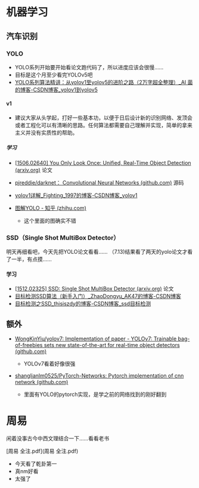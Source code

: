 # 机器学习

## 汽车识别

### YOLO

- YOLO系列开始要开始看论文跑代码了，所以进度应该会很慢……
- 目标是这个月至少看完YOLOv5吧
- [YOLO系列算法精讲：从yolov1至yolov5的进阶之路（2万字超全整理）_AI 菌的博客-CSDN博客_yolov1到yolov5](https://blog.csdn.net/wjinjie/article/details/107509243?ops_request_misc=%7B%22request%5Fid%22%3A%22165745451916781667848130%22%2C%22scm%22%3A%2220140713.130102334..%22%7D&request_id=165745451916781667848130&biz_id=0&utm_medium=distribute.pc_search_result.none-task-blog-2~all~top_positive~default-1-107509243-null-null.142^v32^down_rank,185^v2^control&utm_term=YOLOv1&spm=1018.2226.3001.4187) 

#### v1

- 建议大家从头学起，打好一些基本功，以便于日后设计新的识别网络、发顶会或者工程化可以有清晰的思路。任何算法都需要自己理解并实现，简单的拿来主义并没有实质性的帮助。

##### 学习

- [[1506.02640\] You Only Look Once: Unified, Real-Time Object Detection (arxiv.org)](https://arxiv.org/abs/1506.02640) 论文

- [pjreddie/darknet： Convolutional Neural Networks (github.com)](https://github.com/pjreddie/darknet) 源码

  

- [yolov1详解_Fighting_1997的博客-CSDN博客_yolov1](https://blog.csdn.net/frighting_ing/article/details/123450918?ops_request_misc=&request_id=&biz_id=102&utm_term=YOLOv1&utm_medium=distribute.pc_search_result.none-task-blog-2~all~sobaiduweb~default-0-123450918.nonecase&spm=1018.2226.3001.4187) 

- [图解YOLO - 知乎 (zhihu.com)](https://zhuanlan.zhihu.com/p/24916786) 

  - 这个里面的图确实不错 

### SSD（Single Shot MultiBox Detector）

明天再细看吧，今天先把YOLO论文看看……
（7.13)结果看了两天的yolo论文才看了一半，有点摸……

#### 学习

- [[1512.02325\] SSD: Single Shot MultiBox Detector (arxiv.org)](https://arxiv.org/abs/1512.02325) 论文
- [目标检测SSD算法（新手入门）_ZhaoDongyu_AK47的博客-CSDN博客](https://blog.csdn.net/ZhaoDongyu_AK47/article/details/107952651?ops_request_misc=%7B%22request%5Fid%22%3A%22165754617816782395381207%22%2C%22scm%22%3A%2220140713.130102334..%22%7D&request_id=165754617816782395381207&biz_id=0&utm_medium=distribute.pc_search_result.none-task-blog-2~all~top_click~default-2-107952651-null-null.142^v32^down_rank,185^v2^control&utm_term=SSD&spm=1018.2226.3001.4187) 
- [目标检测之SSD_thisiszdy的博客-CSDN博客_ssd目标检测](https://blog.csdn.net/thisiszdy/article/details/89576389) 


## 额外

- [WongKinYiu/yolov7: Implementation of paper - YOLOv7: Trainable bag-of-freebies sets new state-of-the-art for real-time object detectors (github.com)](https://github.com/WongKinYiu/yolov7) 
  - YOLOv7看着好像很强

- [shanglianlm0525/PyTorch-Networks: Pytorch implementation of cnn network (github.com)](https://github.com/shanglianlm0525/PyTorch-Networks) 
  - 里面有YOLO的pytorch实现，是学之前的网络找到的刚好翻到

# 周易

闲着没事古今中西文理结合一下……看看老书

 [周易 全注.pdf](周易 全注.pdf) 

- 今天看了乾卦第一
- 真nm好看
- 太强了
